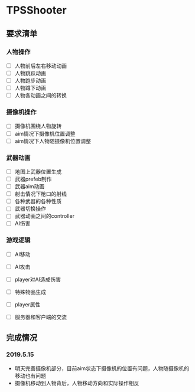# TPSShooter

## 要求清单

### 人物操作

- [ ] 人物前后左右移动动画
- [ ] 人物跳跃动画
- [ ] 人物跑步动画
- [ ] 人物蹲下动画
- [ ] 人物各动画之间的转换

### 摄像机操作

- [ ] 摄像机围绕人物旋转
- [ ] aim情况下摄像机位置调整
- [ ] aim情况下人物随摄像机位置调整

### 武器动画

- [ ] 地图上武器位置生成
- [ ] 武器prefeb制作
- [ ] 武器aim动画
- [ ] 射击情况下枪口的射线
- [ ] 各种武器的各种性质
- [ ] 武器切换操作
- [ ] 武器动画之间的controller
- [ ] AI伤害

### 游戏逻辑

- [ ] AI移动
- [ ] AI攻击
- [ ] player对AI造成伤害
- [ ] 特殊物品生成
- [ ] player属性
- [ ] 服务器和客户端的交流



## 完成情况

### 2019.5.15

- 明天完善摄像机部分，目前aim状态下摄像机的位置有问题，人物随摄像机的移动也有问题
- 摄像机移动到人物背后，人物移动方向和实际操作相反

### 







